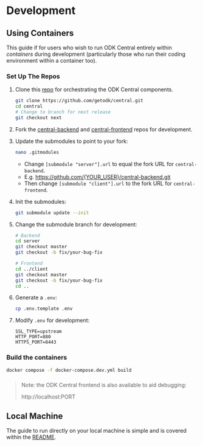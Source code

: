 # Development

## Using Containers

This guide if for users who wish to run ODK Central entirely within _containers_ during development (particularly those who run their coding environment within a container too).

### Set Up The Repos

1. Clone this [repo](https://github.com/getodk/central) for orchestrating the ODK Central components.

    ```bash
    git clone https://github.com/getodk/central.git
    cd central
    # Change to branch for next release
    git checkout next
    ```

2. Fork the [central-backend](https://github.com/getodk/central-backend/) and [central-frontend](https://github.com/getodk/central-frontend/) repos for development.

3. Update the submodules to point to your fork:

    ```bash
    nano .gitmodules
    ```

    - Change `[submodule "server"].url` to equal the fork URL for `central-backend`.
    - E.g. https://github.com/{YOUR_USER}/central-backend.git
    - Then change `[submodule "client"].url` to the fork URL for `central-frontend`.

4. Init the submodules:

    ```bash
    git submodule update --init
    ```

5. Change the submodule branch for development:

    ```bash
    # Backend
    cd server
    git checkout master
    git checkout -b fix/your-bug-fix

    # Frontend
    cd ../client
    git checkout master
    git checkout -b fix/your-bug-fix
    cd ..
    ```

6. Generate a `.env`:

    ```bash
    cp .env.template .env
    ```

7. Modify `.env` for development:

    ```dotenv
    SSL_TYPE=upstream
    HTTP_PORT=880
    HTTPS_PORT=8443
    ```

### Build the containers

```bash
docker compose -f docker-compose.dev.yml build
```

### 

> Note: the ODK Central frontend is also available to aid debugging:
>
> http://localhost:PORT

## Local Machine

The guide to run directly on your local machine is simple and is covered within the [README](https://github.com/getodk/central-backend/blob/master/README.md).

